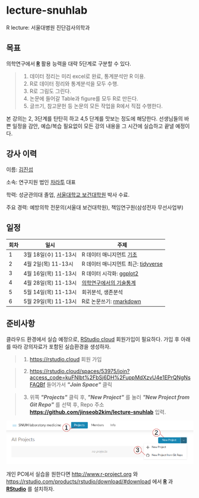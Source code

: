 # lecture-snuhlab

R lecture: 서울대병원 진단검사의학과

## 목표

의학연구에서 **[R](https://www.r-project.org/)** 활용 능력을 대략 5단계로 구분할 수 있다.

> 1. 데이터 정리는 미리 excel로 완료, 통계분석만 R 이용.
> 2. R로 데이터 정리와 통계분석을 모두 수행.
> 3. R로 그림도 그린다.
> 4. 논문에 들어갈 Table과 figure를 모두 R로 만든다.
> 5. 글쓰기, 참고문헌 등 논문의 모든 작업을 R에서 직접 수행한다.

본 강의는 2, 3단계를 탄탄히 하고 4,5 단계를 맛보는 정도에 해당한다. 선생님들의 바쁜 일정을 감안, 예습/복습 필요없이 모든 강의 내용을 그 시간에 실습하고 끝낼 예정이다.



## 강사 이력 

이름: [김진섭](https://jinseob2kim.github.io/resume/)

소속: 연구지원 법인 [차라투](https://www.zarathu.com) 대표

학력: 성균관의대 졸업, [서울대학교 보건대학원](http://snugepi.snu.ac.kr/) 박사 수료.
      
주요 경력: 예방의학 전문의(서울대 보건대학원), 책임연구원(삼성전자 무선사업부)


## 일정 

|회차| 일시  | 주제  |
|---|---|---|
|1| 3월 18일(수) 11-13시  | R 데이터 매니지먼트 [기초](https://jinseob2kim.github.io/rbasic.html)  |
|2|  4월 2일(목) 11-13시 |  R 데이터 매니지먼트 최근: [tidyverse](https://blog.zarathu.com/posts/2019-01-03-rdatamanagement/) |
|3|  4월 16일(목) 11-13시 | R 데이터 시각화: [ggplot2](https://evamaerey.github.io/ggplot_flipbook/ggplot_flipbook_xaringan.html)  |
|4|  4월 28일(목) 11-13시 | [의학연구에서의 기술통계](https://blog.zarathu.com/posts/2018-11-24-basic-biostatistics/)  |
|5|  5월 14일(목) 11-13시 | 회귀분석, 생존분석  |
|6|  5월 29일(목) 11-13시 | R로 논문쓰기: [rmarkdown](https://blog.zarathu.com/posts/2019-01-03-rmarkdown/) |


## 준비사항 

클라우드 환경에서 실습 예정으로, [RStudio cloud](https://rstudio.cloud/) 회원가입이 필요하다. 가입 후 아래를 따라 강의자료가 포함된 실습환경을 생성하자.


> 1. https://rstudio.cloud 회원 가입

> 2. https://rstudio.cloud/spaces/53975/join?access_code=kuFNlbt%2FbSj6DH%2FuppMdXzvU4e1EPrQNgNsFAQBf 들어가서 __*"Join Space"*__ 클릭

> 3. 위쪽 __*"Projects"*__ 클릭 후, __*"New Project"*__ 를 눌러 __*"New Project from Git Repo"*__ 를 선택 후, Repo 주소 **https://github.com/jinseob2kim/lecture-snuhlab** 입력.



![Project 생성](rstudiocloud2.png)



개인 PC에서 실습을 원한다면 http://www.r-project.org 와 https://rstudio.com/products/rstudio/download/#download 에서 **[R](https://www.r-project.org/)** 과 **[RStudio](https://rstudio.com/)** 를 설치하자.
